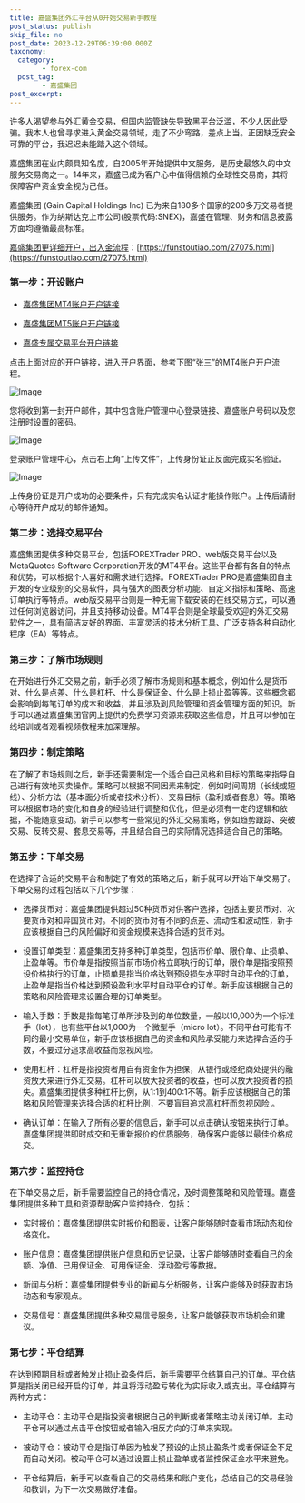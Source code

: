 ```yaml
---
title: 嘉盛集团外汇平台从0开始交易新手教程
post_status: publish
skip_file: no
post_date: 2023-12-29T06:39:00.000Z
taxonomy:
  category:
        - forex-com
  post_tag:
        - 嘉盛集团
post_excerpt: 
---
```

许多人渴望参与外汇黄金交易，但国内监管缺失导致黑平台泛滥，不少人因此受骗。我本人也曾寻求进入黄金交易领域，走了不少弯路，差点上当。正因缺乏安全可靠的平台，我迟迟未能踏入这个领域。

嘉盛集团在业内颇具知名度，自2005年开始提供中文服务，是历史最悠久的中文服务交易商之一。14年来，嘉盛已成为客户心中值得信赖的全球性交易商，其将保障客户资金安全视为己任。

嘉盛集团 (Gain Capital Holdings Inc) 已为来自180多个国家的200多万交易者提供服务。作为纳斯达克上市公司(股票代码:SNEX)，嘉盛在管理、财务和信息披露方面均遵循最高标准。

[嘉盛集团更详细开户，出入金流程](https://funstoutiao.com/27075.html)：[https://funstoutiao.com/27075.html](https://funstoutiao.com/27075.html)

### 第一步：开设账户

* [嘉盛集团MT4账户开户链接](https://s.ssgg.net/jsmt4)

* [嘉盛集团MT5账户开户链接](https://s.ssgg.net/jsmt5)

* [嘉盛专属交易平台开户链接](https://s.ssgg.net/js)

点击上面对应的开户链接，进入开户界面，参考下图“张三”的MT4账户开户流程。

![Image](https://prod-files-secure.s3.us-west-2.amazonaws.com/39ed1227-6d7d-4570-be36-9ccd4a2c4241/7a167aea-686b-400d-af59-4e18eb607a40/640.png?X-Amz-Algorithm=AWS4-HMAC-SHA256&X-Amz-Content-Sha256=UNSIGNED-PAYLOAD&X-Amz-Credential=ASIAZI2LB466SYZVTOLX%2F20250812%2Fus-west-2%2Fs3%2Faws4_request&X-Amz-Date=20250812T221309Z&X-Amz-Expires=3600&X-Amz-Security-Token=IQoJb3JpZ2luX2VjENb%2F%2F%2F%2F%2F%2F%2F%2F%2F%2FwEaCXVzLXdlc3QtMiJHMEUCIQDmQq7kJNBB%2FiN3zuJ3aJR3hVF9MMa%2FJYeTTgwTNKBSTwIgJKfOH%2F9wZNMFtyWrZEDVUpM0qpr198uZAN6RQ3enpycq%2FwMIHxAAGgw2Mzc0MjMxODM4MDUiDFGP2lKyqotMi072DSrcAwTRjdEHlfoCNGYQrWAvjt9WASkAS56rlodIr2cylMgjgm5r0%2BwHhk9v9V0pIpjf7dkX20OOFc48hrB1%2F4CnUu2U7tyNGtg4lUbPcM03iCedweA%2BZMyHieobRP0dbSsbQWdEWfk%2FMyupDfQQUmlVo9vzVvLjreYdqgMTVSrvH4eOTLGxY7F4UL52YMpH6WnN1g8UoSfy%2BboNHhTXMaCnwbF45zn2KErGBe7HyT%2FGFHgKKahqYO58NaiVGVDa6gt4l6OwYB7DSykCVkLI9cVFXHc1zyrWxighJcr4pOQXlNmHVxqfdDX5tfE%2BJCpAgbTAQfRSVlm5BwX3ReDf6q8j7YvO%2FzyTpupItd9SeHrQ0pXk8EUmnVm%2FPxMho68b%2FamLESTqNZWuDd8sSXtnf0WJ4%2Bu7qoFVkFi0AVPBd1iN%2FzD7R74hOOj5XeK6XOZpXU6KEGYrO3QaEasE%2BqfTS1G7S2MxjYhEfzyu4e5789emfSuUC%2FDVexdkSZWY9sC82xK24O3ToFoiqpQqVWWVrtDdSe3xLSeB8Px0V1xPvPQz6%2F478lEl4jEm2s%2BTDSq7J6Yrq0AYa5xAL8M7%2BncExmFdFfeVSUmQ4OnZDhS9aeDkSRmU5%2BuLMa93rygt5PHeMOzv7sQGOqUB1tP0QGZsR8eHn8yQZLZ4fQ3uSzJyA8fnPwWVf%2BmHYNIkZa1R0fpGs8yEpVBt9dIkHOcG6SZ1HuJq%2F9h%2Fgm4d2jjd8qfxcL1%2B4gAh8hhfzTrExCnSM4skS6VmCl1c0FCN%2F54djt%2FehrwW6NxoIgo68N4qI118DsmL1ZmufGUVTaGyUikQw3VR%2Bwx6aBl20muo33y5IPPzZFWK3N4JJdxwXVwVlpGA&X-Amz-Signature=a2aa94a22acd35c1565daf14a2eed2c02f23f44a59b7b155a671c243dffbce70&X-Amz-SignedHeaders=host&x-amz-checksum-mode=ENABLED&x-id=GetObject)

您将收到第一封开户邮件，其中包含账户管理中心登录链接、嘉盛账户号码以及您注册时设置的密码。

![Image](https://prod-files-secure.s3.us-west-2.amazonaws.com/39ed1227-6d7d-4570-be36-9ccd4a2c4241/eaa1c6b3-2877-4284-a0e1-530e222c27fb/image.png?X-Amz-Algorithm=AWS4-HMAC-SHA256&X-Amz-Content-Sha256=UNSIGNED-PAYLOAD&X-Amz-Credential=ASIAZI2LB466SYZVTOLX%2F20250812%2Fus-west-2%2Fs3%2Faws4_request&X-Amz-Date=20250812T221309Z&X-Amz-Expires=3600&X-Amz-Security-Token=IQoJb3JpZ2luX2VjENb%2F%2F%2F%2F%2F%2F%2F%2F%2F%2FwEaCXVzLXdlc3QtMiJHMEUCIQDmQq7kJNBB%2FiN3zuJ3aJR3hVF9MMa%2FJYeTTgwTNKBSTwIgJKfOH%2F9wZNMFtyWrZEDVUpM0qpr198uZAN6RQ3enpycq%2FwMIHxAAGgw2Mzc0MjMxODM4MDUiDFGP2lKyqotMi072DSrcAwTRjdEHlfoCNGYQrWAvjt9WASkAS56rlodIr2cylMgjgm5r0%2BwHhk9v9V0pIpjf7dkX20OOFc48hrB1%2F4CnUu2U7tyNGtg4lUbPcM03iCedweA%2BZMyHieobRP0dbSsbQWdEWfk%2FMyupDfQQUmlVo9vzVvLjreYdqgMTVSrvH4eOTLGxY7F4UL52YMpH6WnN1g8UoSfy%2BboNHhTXMaCnwbF45zn2KErGBe7HyT%2FGFHgKKahqYO58NaiVGVDa6gt4l6OwYB7DSykCVkLI9cVFXHc1zyrWxighJcr4pOQXlNmHVxqfdDX5tfE%2BJCpAgbTAQfRSVlm5BwX3ReDf6q8j7YvO%2FzyTpupItd9SeHrQ0pXk8EUmnVm%2FPxMho68b%2FamLESTqNZWuDd8sSXtnf0WJ4%2Bu7qoFVkFi0AVPBd1iN%2FzD7R74hOOj5XeK6XOZpXU6KEGYrO3QaEasE%2BqfTS1G7S2MxjYhEfzyu4e5789emfSuUC%2FDVexdkSZWY9sC82xK24O3ToFoiqpQqVWWVrtDdSe3xLSeB8Px0V1xPvPQz6%2F478lEl4jEm2s%2BTDSq7J6Yrq0AYa5xAL8M7%2BncExmFdFfeVSUmQ4OnZDhS9aeDkSRmU5%2BuLMa93rygt5PHeMOzv7sQGOqUB1tP0QGZsR8eHn8yQZLZ4fQ3uSzJyA8fnPwWVf%2BmHYNIkZa1R0fpGs8yEpVBt9dIkHOcG6SZ1HuJq%2F9h%2Fgm4d2jjd8qfxcL1%2B4gAh8hhfzTrExCnSM4skS6VmCl1c0FCN%2F54djt%2FehrwW6NxoIgo68N4qI118DsmL1ZmufGUVTaGyUikQw3VR%2Bwx6aBl20muo33y5IPPzZFWK3N4JJdxwXVwVlpGA&X-Amz-Signature=ab2b21bef46e059a19e8d7a37f0781a854fc524d71c88d1f85502ac7800f185b&X-Amz-SignedHeaders=host&x-amz-checksum-mode=ENABLED&x-id=GetObject)

登录账户管理中心，点击右上角“上传文件”，上传身份证正反面完成实名验证。

![Image](https://prod-files-secure.s3.us-west-2.amazonaws.com/39ed1227-6d7d-4570-be36-9ccd4a2c4241/54090639-09fc-46b4-a135-e0289f707147/image.png?X-Amz-Algorithm=AWS4-HMAC-SHA256&X-Amz-Content-Sha256=UNSIGNED-PAYLOAD&X-Amz-Credential=ASIAZI2LB466SYZVTOLX%2F20250812%2Fus-west-2%2Fs3%2Faws4_request&X-Amz-Date=20250812T221309Z&X-Amz-Expires=3600&X-Amz-Security-Token=IQoJb3JpZ2luX2VjENb%2F%2F%2F%2F%2F%2F%2F%2F%2F%2FwEaCXVzLXdlc3QtMiJHMEUCIQDmQq7kJNBB%2FiN3zuJ3aJR3hVF9MMa%2FJYeTTgwTNKBSTwIgJKfOH%2F9wZNMFtyWrZEDVUpM0qpr198uZAN6RQ3enpycq%2FwMIHxAAGgw2Mzc0MjMxODM4MDUiDFGP2lKyqotMi072DSrcAwTRjdEHlfoCNGYQrWAvjt9WASkAS56rlodIr2cylMgjgm5r0%2BwHhk9v9V0pIpjf7dkX20OOFc48hrB1%2F4CnUu2U7tyNGtg4lUbPcM03iCedweA%2BZMyHieobRP0dbSsbQWdEWfk%2FMyupDfQQUmlVo9vzVvLjreYdqgMTVSrvH4eOTLGxY7F4UL52YMpH6WnN1g8UoSfy%2BboNHhTXMaCnwbF45zn2KErGBe7HyT%2FGFHgKKahqYO58NaiVGVDa6gt4l6OwYB7DSykCVkLI9cVFXHc1zyrWxighJcr4pOQXlNmHVxqfdDX5tfE%2BJCpAgbTAQfRSVlm5BwX3ReDf6q8j7YvO%2FzyTpupItd9SeHrQ0pXk8EUmnVm%2FPxMho68b%2FamLESTqNZWuDd8sSXtnf0WJ4%2Bu7qoFVkFi0AVPBd1iN%2FzD7R74hOOj5XeK6XOZpXU6KEGYrO3QaEasE%2BqfTS1G7S2MxjYhEfzyu4e5789emfSuUC%2FDVexdkSZWY9sC82xK24O3ToFoiqpQqVWWVrtDdSe3xLSeB8Px0V1xPvPQz6%2F478lEl4jEm2s%2BTDSq7J6Yrq0AYa5xAL8M7%2BncExmFdFfeVSUmQ4OnZDhS9aeDkSRmU5%2BuLMa93rygt5PHeMOzv7sQGOqUB1tP0QGZsR8eHn8yQZLZ4fQ3uSzJyA8fnPwWVf%2BmHYNIkZa1R0fpGs8yEpVBt9dIkHOcG6SZ1HuJq%2F9h%2Fgm4d2jjd8qfxcL1%2B4gAh8hhfzTrExCnSM4skS6VmCl1c0FCN%2F54djt%2FehrwW6NxoIgo68N4qI118DsmL1ZmufGUVTaGyUikQw3VR%2Bwx6aBl20muo33y5IPPzZFWK3N4JJdxwXVwVlpGA&X-Amz-Signature=eae4e9c8c575143b275174620dc48c20f11fec678e12840757bf0a7fe15857fc&X-Amz-SignedHeaders=host&x-amz-checksum-mode=ENABLED&x-id=GetObject)

上传身份证是开户成功的必要条件，只有完成实名认证才能操作账户。上传后请耐心等待开户成功的邮件通知。

### 第二步：选择交易平台

嘉盛集团提供多种交易平台，包括FOREXTrader PRO、web版交易平台以及MetaQuotes Software Corporation开发的MT4平台。这些平台都有各自的特点和优势，可以根据个人喜好和需求进行选择。FOREXTrader PRO是嘉盛集团自主开发的专业级别的交易软件，具有强大的图表分析功能、自定义指标和策略、高速订单执行等特点。web版交易平台则是一种无需下载安装的在线交易方式，可以通过任何浏览器访问，并且支持移动设备。MT4平台则是全球最受欢迎的外汇交易软件之一，具有简洁友好的界面、丰富灵活的技术分析工具、广泛支持各种自动化程序（EA）等特点。

### 第三步：了解市场规则

在开始进行外汇交易之前，新手必须了解市场规则和基本概念，例如什么是货币对、什么是点差、什么是杠杆、什么是保证金、什么是止损止盈等等。这些概念都会影响到每笔订单的成本和收益，并且涉及到风险管理和资金管理方面的知识。新手可以通过嘉盛集团官网上提供的免费学习资源来获取这些信息，并且可以参加在线培训或者观看视频教程来加深理解。

### 第四步：制定策略

在了解了市场规则之后，新手还需要制定一个适合自己风格和目标的策略来指导自己进行有效地买卖操作。策略可以根据不同因素来制定，例如时间周期（长线或短线）、分析方法（基本面分析或者技术分析）、交易目标（盈利或者套息）等。策略可以根据市场的变化和自身的经验进行调整和优化，但是必须有一定的逻辑和依据，不能随意变动。新手可以参考一些常见的外汇交易策略，例如趋势跟踪、突破交易、反转交易、套息交易等，并且结合自己的实际情况选择适合自己的策略。

### 第五步：下单交易

在选择了合适的交易平台和制定了有效的策略之后，新手就可以开始下单交易了。下单交易的过程包括以下几个步骤：

* 选择货币对：嘉盛集团提供超过50种货币对供客户选择，包括主要货币对、次要货币对和异国货币对。不同的货币对有不同的点差、流动性和波动性，新手应该根据自己的风险偏好和资金规模来选择合适的货币对。

* 设置订单类型：嘉盛集团支持多种订单类型，包括市价单、限价单、止损单、止盈单等。市价单是指按照当前市场价格立即执行的订单，限价单是指按照预设价格执行的订单，止损单是指当价格达到预设损失水平时自动平仓的订单，止盈单是指当价格达到预设盈利水平时自动平仓的订单。新手应该根据自己的策略和风险管理来设置合理的订单类型。

* 输入手数：手数是指每笔订单所涉及到的单位数量，一般以10,000为一个标准手（lot），也有些平台以1,000为一个微型手（micro lot）。不同平台可能有不同的最小交易单位，新手应该根据自己的资金和风险承受能力来选择合适的手数，不要过分追求高收益而忽视风险。

* 使用杠杆：杠杆是指投资者用自有资金作为担保，从银行或经纪商处提供的融资放大来进行外汇交易。杠杆可以放大投资者的收益，也可以放大投资者的损失。嘉盛集团提供多种杠杆比例，从1:1到400:1不等。新手应该根据自己的策略和风险管理来选择合适的杠杆比例，不要盲目追求高杠杆而忽视风险 。

* 确认订单：在输入了所有必要的信息后，新手可以点击确认按钮来执行订单。嘉盛集团提供即时成交和无重新报价的优质服务，确保客户能够以最佳价格成交。

### 第六步：监控持仓

在下单交易之后，新手需要监控自己的持仓情况，及时调整策略和风险管理。嘉盛集团提供多种工具和资源帮助客户监控持仓，包括：

* 实时报价：嘉盛集团提供实时报价和图表，让客户能够随时查看市场动态和价格变化。

* 账户信息：嘉盛集团提供账户信息和历史记录，让客户能够随时查看自己的余额、净值、已用保证金、可用保证金、浮动盈亏等数据。

* 新闻与分析：嘉盛集团提供专业的新闻与分析服务，让客户能够及时获取市场动态和专家观点。

* 交易信号：嘉盛集团提供多种交易信号服务，让客户能够获取市场机会和建议。

### 第七步：平仓结算

在达到预期目标或者触发止损止盈条件后，新手需要平仓结算自己的订单。平仓结算是指关闭已经开启的订单，并且将浮动盈亏转化为实际收入或支出。平仓结算有两种方式：

* 主动平仓：主动平仓是指投资者根据自己的判断或者策略主动关闭订单。主动平仓可以通过点击平仓按钮或者输入相反方向的订单来实现。

* 被动平仓：被动平仓是指订单因为触发了预设的止损止盈条件或者保证金不足而自动关闭。被动平仓可以通过设置止损止盈单或者监控保证金水平来避免。

* 平仓结算后，新手可以查看自己的交易结果和账户变化，总结自己的交易经验和教训，为下一次交易做好准备。
